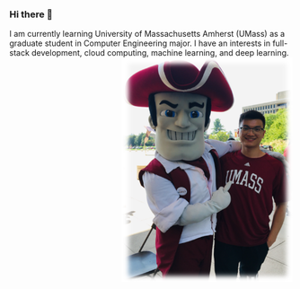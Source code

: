 ### Hi there 👋

I am currently learning University of Massachusetts Amherst (UMass) as a graduate student in Computer Engineering major.
I have an interests in full-stack development, cloud computing, machine learning, and deep learning.
<img src="avatar.png" align="right" width="304" height="400">

<!--
**xidaniel/xidaniel** is a ✨ _special_ ✨ repository because its `README.md` (this file) appears on your GitHub profile.

Here are some ideas to get you started:

- 🔭 I’m currently working on ...
- 🌱 I’m currently learning ...
- 👯 I’m looking to collaborate on ...
- 🤔 I’m looking for help with ...
- 💬 Ask me about ...
- 📫 How to reach me: ...
- 😄 Pronouns: ...
- ⚡ Fun fact: ...
-->
